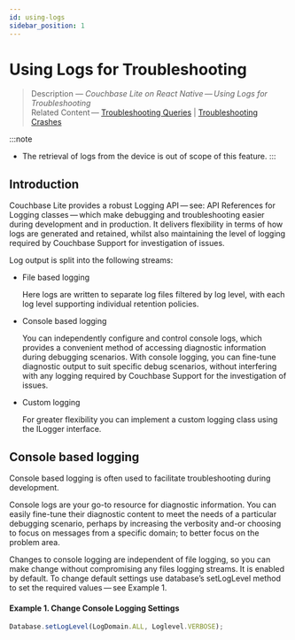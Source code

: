 ```yaml
---
id: using-logs
sidebar_position: 1
---
```


# Using Logs for Troubleshooting

> Description — _Couchbase Lite on React Native — Using Logs for Troubleshooting_  
> Related Content — [Troubleshooting Queries](troubeshoot-queries.md) | [Troubleshooting Crashes](troubleshoot-crashes.md)

:::note
* The retrieval of logs from the device is out of scope of this feature.
:::

## Introduction

Couchbase Lite provides a robust Logging API — see: API References for Logging classes — which make debugging and troubleshooting easier during development and in production. It delivers flexibility in terms of how logs are generated and retained, whilst also maintaining the level of logging required by Couchbase Support for investigation of issues.

Log output is split into the following streams:

* File based logging

    Here logs are written to separate log files filtered by log level, with each log level supporting individual retention policies.

* Console based logging

    You can independently configure and control console logs, which provides a convenient method of accessing diagnostic information during debugging scenarios. With console logging, you can fine-tune diagnostic output to suit specific debug scenarios, without interfering with any logging required by Couchbase Support for the investigation of issues.

* Custom logging

    For greater flexibility you can implement a custom logging class using the ILogger interface.

## Console based logging

Console based logging is often used to facilitate troubleshooting during development.

Console logs are your go-to resource for diagnostic information. You can easily fine-tune their diagnostic content to meet the needs of a particular debugging scenario, perhaps by increasing the verbosity and-or choosing to focus on messages from a specific domain; to better focus on the problem area.

Changes to console logging are independent of file logging, so you can make change without compromising any files logging streams. It is enabled by default. To change default settings use database’s setLogLevel method to set the required values — see Example 1.

#### Example 1. Change Console Logging Settings

```typescript
Database.setLogLevel(LogDomain.ALL, Loglevel.VERBOSE);
```
